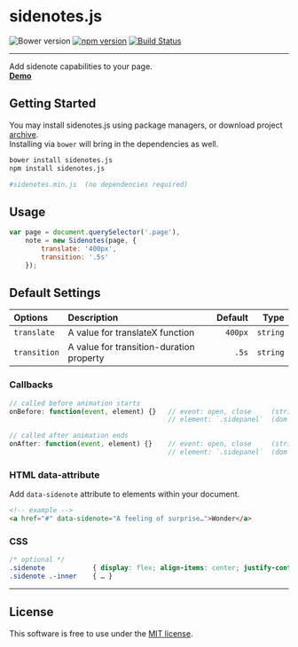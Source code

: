# sidenotes.js
![Bower version](https://img.shields.io/bower/v/sidenotes.js.svg?style=flat)
[![npm version](https://img.shields.io/npm/v/sidenotes.js.svg?style=flat)](https://www.npmjs.com/package/sidenotes.js)
[![Build Status](https://travis-ci.org/bcorreia/sidenotes.js.svg?branch=master)](https://travis-ci.org/bcorreia/sidenotes.js)

---
Add sidenote capabilities to your page.<br />
[**Demo**](http://bcorreia.com/projects/sidenotes.js/src/demo.html)

## Getting Started
You may install sidenotes.js using package managers, or download project [archive](https://github.com/bcorreia/sidenotes.js/archive/master.zip).<br />
Installing via `bower` will bring in the dependencies as well.
```bash
bower install sidenotes.js
npm install sidenotes.js

#sidenotes.min.js  (no dependencies required)
```

## Usage
```javascript
var page = document.querySelector('.page'),
    note = new Sidenotes(page, {
        translate: '400px',
        transition: '.5s'
    });
```

## Default Settings
| Options | Description | Default | Type
:--- | :--- | ---: | ---:
| `translate` | A value for translateX function | `400px` | `string`
| `transition` | A value for transition-duration property | `.5s` | `string`

### Callbacks
```javascript
// called before animation starts
onBefore: function(event, element) {}   // event: open, close     (string)
                                        // element: `.sidepanel`  (dom node)

// called after animation ends
onAfter: function(event, element) {}    // event: open, close     (string)
                                        // element: `.sidepanel`  (dom node)
```

### HTML data-attribute
Add `data-sidenote` attribute to elements within your document.
```html
<!-- example -->
<a href="#" data-sidenote="A feeling of surprise…">Wonder</a>
```

### CSS
```css
/* optional */
.sidenote            { display: flex; align-items: center; justify-content:center; }
.sidenote .-inner    { … }
```
---

## License
This software is free to use under the [MIT license](https://github.com/bcorreia/sidenotes.js/blob/master/license.md).
